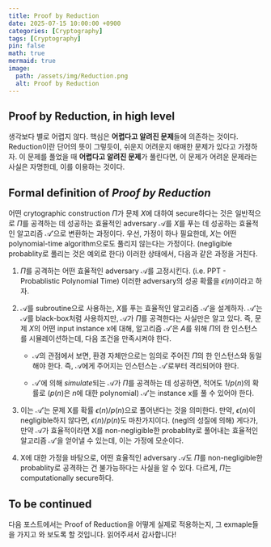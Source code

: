 ```yaml
---
title: Proof by Reduction
date: 2025-07-15 10:00:00 +0900
categories: [Cryptography]
tags: [Cryptography]
pin: false
math: true
mermaid: true
image:
  path: /assets/img/Reduction.png
  alt: Proof by Reduction
---
```


## Proof by Reduction, in high level

생각보다 별로 어렵지 않다. 핵심은 **어렵다고 알려진 문제**들에 의존하는 것이다. Reduction이란 단어의 뜻이 그렇듯이, 쉬운지 어려운지 애매한 문제가 있다고 가정하자. 이 문제를 풀었을 때 **어렵다고 알려진 문제**가 풀린다면, 이 문제가 어려운 문제라는 사실은 자명한데, 이를 이용하는 것이다.

## Formal definition of *Proof by Reduction*

어떤 crytographic construction $\Pi$가 문제 $X$에 대하여 secure하다는 것은 일반적으로 $\Pi$를 공격하는 데 성공하는 효율적인 adversary $\mathcal{A}$를 $X$를 푸는 데 성공하는 효율적인 알고리즘 $\mathcal{A}'$으로 변환하는 과정이다. 우선, 가정이 하나 필요한데, $X$는 어떤 polynomial-time algorithm으로도 풀리지 않는다는 가정이다. (negligible probablity로 풀리는 것은 예외로 한다) 이러한 상태에서, 다음과 같은 과정을 거친다.

1. $\Pi$를 공격하는 어떤 효율적인 adversary $\mathcal{A}$를 고정시킨다. (i.e. $\mathsf{PPT}$ - Probablistic Polynomial Time) 이러한 adversary의 성공 확률을 $\epsilon (n)$이라고 하자.

2. $\mathcal{A}$를 subroutine으로 사용하는, $X$를 푸는 효율적인 알고리즘 $\mathcal{A}'$을 설계하자. $\mathcal{A}'$는 $\mathcal{A}$를 black-box처럼 사용하지만, $\mathcal{A}$가 $\Pi$를 공격한다는 사실만은 알고 있다. 즉, 문제 $X$의 어떤 input instance $\mathsf{x}$에 대해, 알고리즘 $\mathcal{A}'$은 $A$를 위해 $\Pi$의 한 인스턴스를 시뮬레이션하는데, 다음 조건을 만족시켜야 한다.
    
    - $\mathcal{A}$의 관점에서 보면, 환경 자체만으로는 임의로 주어진 $\Pi$의 한 인스턴스와 동일해야 한다. 즉, $\mathcal{A}$에게 주어지는 인스턴스는 $\mathcal{A}'$로부터 격리되어야 한다.

    - $\mathcal{A}'$에 의해 *simulate*되는 $\mathcal{A}$가 $\Pi$를 공격하는 데 성공하면, 적어도 $1/p(n)$의 확률로 ($p(n)$은 $n$에 대한 polynomial) $\mathcal{A}'$는 instance $\mathsf{x}$를 풀 수 있어야 한다.

3. 이는 $\mathcal{A}'$는 문제 $\mathsf{X}$를 확률 $\epsilon (n)/p(n)$으로 풀어낸다는 것을 의미한다. 만약, $\epsilon(n)$이 negligible하지 않다면, $\epsilon(n)/p(n)$도 마찬가지이다. ($\mathsf{negl}$의 성질에 의해) 게다가, 만약 $\mathcal{A}$가 효율적이라면 $\mathsf{X}$를 non-negligible한 probablity로 풀어내는 효율적인 알고리즘 $\mathcal{A}'$을 얻어낼 수 있는데, 이는 가정에 모순이다.

4. $\mathsf{X}$에 대한 가정을 바탕으로, 어떤 효율적인 adversary $\mathcal{A}$도 $\Pi$를 non-negligible한 probablity로 공격하는 건 불가능하다는 사실을 알 수 있다. 다르게, $\Pi$는 computationally secure하다.

## To be continued

다음 포스트에서는 Proof of Reduction을 어떻게 실제로 적용하는지, 그 exmaple들을 가지고 와 보도록 할 것입니다. 읽어주셔서 감사합니다!
